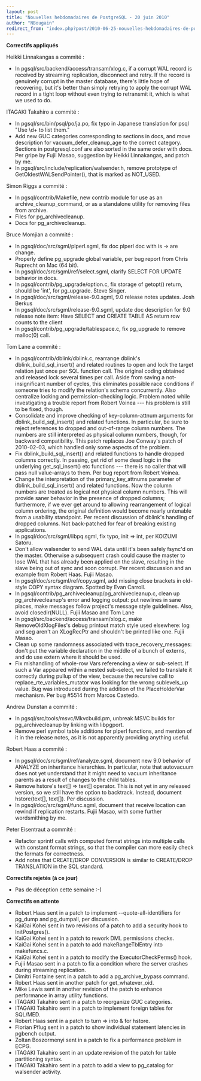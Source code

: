 ```yaml
---
layout: post
title: "Nouvelles hebdomadaires de PostgreSQL - 20 juin 2010"
author: "NBougain"
redirect_from: "index.php?post/2010-06-25-nouvelles-hebdomadaires-de-postgresql-20-juin-2010 "
---
```




<p><strong>Correctifs appliqu&eacute;s</strong></p>

<p>Heikki Linnakangas a commit&eacute;&nbsp;:</p>

<ul>

<li>In pgsql/src/backend/access/transam/xlog.c, if a corrupt WAL record is received by streaming replication, disconnect and retry. If the record is genuinely corrupt in the master database, there's little hope of recovering, but it's better than simply retrying to apply the corrupt WAL record in a tight loop without even trying to retransmit it, which is what we used to do.</li>

</ul>

<p>ITAGAKI Takahiro a commit&eacute;&nbsp;:</p>

<ul>

<li>In pgsql/src/bin/psql/po/ja.po, fix typo in Japanese translation for psql "Use \d+ to list them."</li>

<li>Add new GUC categories corresponding to sections in docs, and move description for vacuum_defer_cleanup_age to the correct category. Sections in postgresql.conf are also sorted in the same order with docs. Per gripe by Fujii Masao, suggestion by Heikki Linnakangas, and patch by me.</li>

<li>In pgsql/src/include/replication/walsender.h, remove prototype of GetOldestWALSendPointer(), that is marked as NOT_USED.</li>

</ul>

<p>Simon Riggs a commit&eacute;&nbsp;:</p>

<ul>

<li>In pgsql/contrib/Makefile, new contrib module for use as an archive_cleanup_command, or as a standalone utility for removing files from archive.</li>

<li>Files for pg_archivecleanup.</li>

<li>Docs for pg_archivecleanup.</li>

</ul>

<p>Bruce Momjian a commit&eacute;&nbsp;:</p>

<ul>

<li>In pgsql/doc/src/sgml/plperl.sgml, fix doc plperl doc with is -&gt; are change.</li>

<li>Properly define pg_upgrade global variable, per bug report from Chris Ruprecht on Mac (64 bit).</li>

<li>In pgsql/doc/src/sgml/ref/select.sgml, clarify SELECT FOR UPDATE behavior in docs.</li>

<li>In pgsql/contrib/pg_upgrade/option.c, fix storage of getopt() return, should be 'int', for pg_upgrade. Steve Singer.</li>

<li>In pgsql/doc/src/sgml/release-9.0.sgml, 9.0 release notes updates. Josh Berkus</li>

<li>In pgsql/doc/src/sgml/release-9.0.sgml, update doc description for 9.0 release note item: Have SELECT and CREATE TABLE AS return row counts to the client</li>

<li>In pgsql/contrib/pg_upgrade/tablespace.c, fix pg_upgrade to remove malloc(0) call.</li>

</ul>

<p>Tom Lane a commit&eacute;&nbsp;:</p>

<ul>

<li>In pgsql/contrib/dblink/dblink.c, rearrange dblink's dblink_build_sql_insert() and related routines to open and lock the target relation just once per SQL function call. The original coding obtained and released lock several times per call. Aside from saving a not-insignificant number of cycles, this eliminates possible race conditions if someone tries to modify the relation's schema concurrently. Also centralize locking and permission-checking logic. Problem noted while investigating a trouble report from Robert Voinea --- his problem is still to be fixed, though.</li>

<li>Consolidate and improve checking of key-column-attnum arguments for dblink_build_sql_insert() and related functions. In particular, be sure to reject references to dropped and out-of-range column numbers. The numbers are still interpreted as physical column numbers, though, for backward compatibility. This patch replaces Joe Conway's patch of 2010-02-03, which handled only some aspects of the problem.</li>

<li>Fix dblink_build_sql_insert() and related functions to handle dropped columns correctly. In passing, get rid of some dead logic in the underlying get_sql_insert() etc functions --- there is no caller that will pass null value-arrays to them. Per bug report from Robert Voinea.</li>

<li>Change the interpretation of the primary_key_attnums parameter of dblink_build_sql_insert() and related functions. Now the column numbers are treated as logical not physical column numbers. This will provide saner behavior in the presence of dropped columns; furthermore, if we ever get around to allowing rearrangement of logical column ordering, the original definition would become nearly untenable from a usability standpoint. Per recent discussion of dblink's handling of dropped columns. Not back-patched for fear of breaking existing applications.</li>

<li>In pgsql/doc/src/sgml/libpq.sgml, fix typo, init =&gt; int, per KOIZUMI Satoru.</li>

<li>Don't allow walsender to send WAL data until it's been safely fsync'd on the master. Otherwise a subsequent crash could cause the master to lose WAL that has already been applied on the slave, resulting in the slave being out of sync and soon corrupt. Per recent discussion and an example from Robert Haas. Fujii Masao.</li>

<li>In pgsql/doc/src/sgml/ref/copy.sgml, add missing close brackets in old-style COPY syntax diagram. Spotted by Evan Carroll.</li>

<li>In pgsql/contrib/pg_archivecleanup/pg_archivecleanup.c, clean up pg_archivecleanup's error and logging output: put newlines in sane places, make messages follow project's message style guidelines. Also, avoid closedir(NULL). Fujii Masao and Tom Lane</li>

<li>In pgsql/src/backend/access/transam/xlog.c, make RemoveOldXlogFiles's debug printout match style used elsewhere: log and seg aren't an XLogRecPtr and shouldn't be printed like one. Fujii Masao.</li>

<li>Clean up some randomness associated with trace_recovery_messages: don't put the variable declaration in the middle of a bunch of externs, and do use extern where it should be used.</li>

<li>Fix mishandling of whole-row Vars referencing a view or sub-select. If such a Var appeared within a nested sub-select, we failed to translate it correctly during pullup of the view, because the recursive call to replace_rte_variables_mutator was looking for the wrong sublevels_up value. Bug was introduced during the addition of the PlaceHolderVar mechanism. Per bug #5514 from Marcos Castedo.</li>

</ul>

<p>Andrew Dunstan a commit&eacute;&nbsp;:</p>

<ul>

<li>In pgsql/src/tools/msvc/Mkvcbuild.pm, unbreak MSVC builds for pg_archivecleanup by linking with libpgport.</li>

<li>Remove perl symbol table additions for plperl functions, and mention of it in the release notes, as it is not apparently providing anything useful.</li>

</ul>

<p>Robert Haas a commit&eacute;&nbsp;:</p>

<ul>

<li>In pgsql/doc/src/sgml/ref/analyze.sgml, document new 9.0 behavior of ANALYZE on inheritance hierarchies. In particular, note that autovacuum does not yet understand that it might need to vacuum inheritance parents as a result of changes to the child tables.</li>

<li>Remove hstore's text[] =&gt; text[] operator. This is not yet in any released version, so we still have the option to backtrack. Instead, document hstore(text[], text[]). Per discussion.</li>

<li>In pgsql/doc/src/sgml/func.sgml, document that receive location can rewind if replication restarts. Fujii Masao, with some further wordsmithing by me.</li>

</ul>

<p>Peter Eisentraut a commit&eacute;&nbsp;:</p>

<ul>

<li>Refactor sprintf calls with computed format strings into multiple calls with constant format strings, so that the compiler can more easily check the formats for correctness.</li>

<li>Add notes that CREATE/DROP CONVERSION is similar to CREATE/DROP TRANSLATION in the SQL standard.</li>

</ul>

<p><strong>Correctifs rejet&eacute;s (&agrave; ce jour)</strong></p>

<ul>

<li>Pas de d&eacute;ception cette semaine&nbsp;:-)</li>

</ul>

<p><strong>Correctifs en attente</strong></p>

<ul>

<li>Robert Haas sent in a patch to implement --quote-all-identifiers for pg_dump and pg_dumpall, per discussion.</li>

<li>KaiGai Kohei sent in two revisions of a patch to add a security hook to InitPostgres().</li>

<li>KaiGai Kohei sent in a patch to rework DML permissions checks.</li>

<li>KaiGai Kohei sent in a patch to add makeRangeTblEntry into makefuncs.c.</li>

<li>KaiGai Kohei sent in a patch to modify the ExecutorCheckPerms() hook.</li>

<li>Fujii Masao sent in a patch to fix a condition where the server crashes during streaming replication.</li>

<li>Dimitri Fontaine sent in a patch to add a pg_archive_bypass command.</li>

<li>Robert Haas sent in another patch for get_whatever_oid.</li>

<li>Mike Lewis sent in another revision of the patch to enhance performance in array utility functions.</li>

<li>ITAGAKI Takahiro sent in a patch to reorganize GUC categories.</li>

<li>ITAGAKI Takahiro sent in a patch to implement foreign tables for SQL/MED.</li>

<li>Robert Haas sent in a patch to turn =&gt; into &amp; for hstore.</li>

<li>Florian Pflug sent in a patch to show individual statement latencies in pgbench output.</li>

<li>Zoltan Boszormenyi sent in a patch to fix a performance problem in ECPG.</li>

<li>ITAGAKI Takahiro sent in an update revision of the patch for table partitioning syntax.</li>

<li>ITAGAKI Takahiro sent in a patch to add a view to pg_catalog for walsender activity.</li>

</ul>